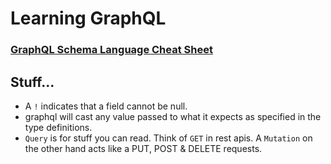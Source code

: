 # Learning GraphQL

### [GraphQL Schema Language Cheat Sheet](https://github.com/sogko/graphql-schema-language-cheat-sheet)

## Stuff...

- A `!` indicates that a field cannot be null.
- graphql will cast any value passed to what it expects as specified in the type definitions.
- `Query` is for stuff you can read. Think of `GET` in rest apis. A `Mutation` on the other hand acts like a PUT, POST & DELETE requests.

